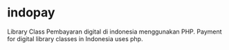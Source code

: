 # indopay
Library Class Pembayaran digital di indonesia menggunakan PHP. Payment for digital library classes in Indonesia uses php.
